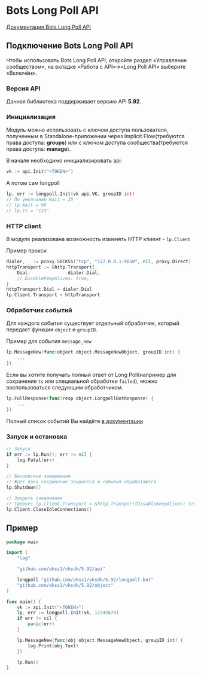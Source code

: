 # Bots Long Poll API

[Документация Bots Long Poll API](https://vk.com/dev/bots_longpoll)

## Подключение Bots Long Poll API

Чтобы использовать Bots Long Poll API, откройте раздел «Управление сообществом», на вкладке «Работа с API»→«Long Poll API» выберите «Включён».

### Версия API

Данная библиотека поддерживает версию API **5.92**.

### Инициализация

Модуль можно использовать с ключом доступа пользователя, полученным в Standalone-приложении через Implicit Flow(требуются права доступа: **groups**) или с ключом доступа сообщества(требуются права доступа: **manage**).

В начале необходимо инициализировать api:

```go
vk := api.Init("<TOKEN>")
```

А потом сам longpoll

```go
lp, err := longpoll.Init(vk api.VK, groupID int)
// По умолчанию Wait = 25
// lp.Wait = 90 
// lp.Ts = "123"
```

### HTTP client

В модуле реализована возможность изменять HTTP клиент - `lp.Client`

Пример прокси

```go
dialer, _ := proxy.SOCKS5("tcp", "127.0.0.1:9050", nil, proxy.Direct)
httpTransport := &http.Transport{
	Dial:              dialer.Dial,
	// DisableKeepAlives: true,
}
httpTransport.Dial = dialer.Dial
lp.Client.Transport = httpTransport
```

### Обработчик событий

Для каждого события существует отдельный обработчик, который передает функции `object` и `groupID`.

Пример для события `message_new`

```go
lp.MessageNew(func(object object.MessageNewObject, groupID int) {
	...
})
```

Если вы хотите получать полный ответ от Long Poll(например для сохранения `ts` или специальной обработки `failed`), можно воспользоваться следующим обработчиком.

```go
lp.FullResponse(func(resp object.LongpollBotResponse) {
	...
})
```

Полный список событий Вы найдёте [в документации](https://vk.com/dev/groups_events)

### Запуск и остановка

```go
// Запуск
if err := lp.Run(); err != nil {
	log.Fatal(err)
}

// Безопасное завершение
// Ждет пока соединение закроется и события обработаются
lp.Shutdown()

// Закрыть соединение
// Требует lp.Client.Transport = &http.Transport{DisableKeepAlives: true}
lp.Client.CloseIdleConnections()
```

## Пример

```go
package main

import (
	"log"

	"github.com/akss1/vksdk/5.92/api"

	longpoll "github.com/akss1/vksdk/5.92/longpoll-bot"
	"github.com/akss1/vksdk/5.92/object"
)

func main() {
	vk := api.Init("<TOKEN>")
	lp, err := longpoll.Init(vk, 12345678)
	if err != nil {
		panic(err)
	}

	lp.MessageNew(func(obj object.MessageNewObject, groupID int) {
		log.Print(obj.Text)
	})

	lp.Run()
}

```
